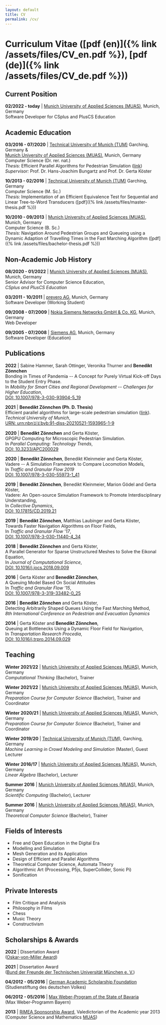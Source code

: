 ```yaml
---
layout: default
title: CV
permalink: /cv/
---
```

# Curriculum Vitae ([pdf (en)]({% link /assets/files/CV_en.pdf %}), [pdf (de)]({% link /assets/files/CV_de.pdf %}))

## Current Position

**02/2022 - today** | [Munich University of Applied Sciences (MUAS)](https://www.cs.hm.edu/die_fakultaet/ansprechpartner/mitarbeiter/zoennchen/index.de.html), Munich, Germany<br>
Software Developer for CSplus and PlusCS Education

## Academic Education

**03/2016 - 07/2020** | [Technical University of Munich (TUM)](https://www.in.tum.de/en/cover-page/) Garching, Germany & <br>
[Munich University of Applied Sciences (MUAS)](https://www.cs.hm.edu/en/home/index.en.html), Munich, Germany<br> 
Computer Science (Dr. rer. nat.)<br>
*Thesis:* Efficient Parallel Algorithms for Pedestrian Simulation ([link](https://mediatum.ub.tum.de/1593965?style=full_standard))<br>
*Supervisor:* Prof. Dr. Hans-Joachim Bungartz and Prof. Dr. Gerta Köster

**10/2013 - 02/2016** | [Technical University of Munich (TUM)](https://www.in.tum.de/en/cover-page/) Garching, Germany<br>
Computer Science (M. Sc.)<br>
*Thesis:* Implementation of an Efficient Equivalence Test for Sequential and Linear Tree-to-Word Transducers ([pdf]({% link /assets/files/master-thesis.pdf %}))

**10/2010 - 09/2013** | [Munich University of Applied Sciences (MUAS)](https://www.cs.hm.edu/en/home/index.en.html), Munich, Germany<br>
Computer Science (B. Sc.)<br>
*Thesis:* Navigation Around Pedestrian Groups and Queueing using a Dynamic Adaption of Travelling Times in the Fast Marching Algorithm ([pdf]({% link /assets/files/bachelor-thesis.pdf %}))

## Non-Academic Job History

**08/2020 - 01/2022** | [Munich University of Applied Sciences (MUAS)](https://www.cs.hm.edu/die_fakultaet/ansprechpartner/wissenschaftlichemitarbeiter/zoennchen/index.de.html), Munich, Germany<br>
Senior Advisor for Computer Science Education,<br>
*CSplus and PlusCS Education*

**03/2011 - 10/2011** | [prevero AG](https://www.bigdata-insider.de/prevero-ag-c-255866/), Munich, Germany<br>
Software Developer (Working Student)<br>

**09/2008 - 07/2009** | [Nokia Siemens Networks GmbH & Co. KG](https://www.nokia.com/networks/), Munich, Germany<br>
Web Developer<br>

**09/2005 - 07/2008** | [Siemens AG](https://www.siemens.com/de/de.html), Munich, Germany<br>
Software Developer (Education)<br>

## Publications

**2022** | Sabine Hammer, Sarah Ottinger, Veronika Thurner and **Benedikt Zönnchen**<br>
Bonding in Times of Pandemia -- A Concept for Purely Virtual Kick-off Days to the Student Entry Phase.<br>
In *Mobility for Smart Cities and Regional Development -- Challenges for Higher Education*,<br>
[DOI: 10.1007/978-3-030-93904-5_19](https://doi.org/10.1007/978-3-030-93904-5_19)<br>

**2021** | **Benedikt Zönnchen (Ph. D. Thesis)**<br>
Efficient parallel algorithms for large-scale pedestrian simulation ([link](https://mediatum.ub.tum.de/1593965?style=full_standard)).<br>
*Technical University of Munich*,<br>
[URN: urn:nbn:de:bvb:91-diss-20210521-1593965-1-9](http://nbn-resolving.de/urn/resolver.pl?urn:nbn:de:bvb:91-diss-20210521-1593965-1-9)<br>

**2020** | **Benedikt Zönnchen** and Gerta Köster,<br>
GPGPU Computing for Microscopic Pedestrian Simulation.<br>
In *Parallel Computing: Technology Trends*,<br>
[DOI: 10.3233/APC200029](https://doi.org/10.3233/APC200029)

**2020** | **Benedikt Zönnchen**, Benedikt Kleinmeier and Gerta Köster,<br>
Vadere -- A Simulation Framework to Compare Locomotion Models,<br>
In *Traffic and Granular Flow 2019*<br>
[DOI: 10.1007/978-3-030-55973-1_41](https://doi.org/10.1007/978-3-030-55973-1_41)

**2019** | **Benedikt Zönnchen**, Benedikt Kleinmeier, Marion Gödel and Gerta Köster,<br>
Vadere: An Open-source Simulation Framework to Promote Interdisciplinary Understanding,<br>
In *Collective Dynamics*, <br>
[DOI: 10.17815/CD.2019.21](https://doi.org/10.17815/CD.2019.21)

**2019** | **Benedikt Zönnchen**, Matthias Laubinger and Gerta Köster,<br>
Towards Faster Navigation Algorithms on Floor Fields,<br>
In *Traffic and Granular Flow '17*,<br>
[DOI: 10.1007/978-3-030-11440-4_34](https://doi.org/10.1007/978-3-030-11440-4_34)

**2018** | **Benedikt Zönnchen** and Gerta Köster,<br>
A Parallel Generator for Sparse Unstructured Meshes to Solve the Eikonal Equation,<br>
In *Journal of Computational Science*,<br>
[DOI: 10.1016/j.jocs.2018.09.009](https://doi.org/10.1016/j.jocs.2018.09.009)

**2016** | Gerta Köster and **Benedikt Zönnchen**,<br>
A Queuing Model Based On Social Attitudes<br>
In *Traffic and Granular Flow '15*,<br>
[DOI: 10.1007/978-3-319-33482-0_25](https://doi.org/10.1007/978-3-319-33482-0_25)

**2016** | **Benedikt Zönnchen** and Gerta Köster,<br>
Detecting Arbitrarily Shaped Queues Using the Fast Marching Method,<br>
*8th International Conference on Pedestrian and Evacuation Dynamics*

**2014** | Gerta Köster and **Benedikt Zönnchen**,<br>
Queuing at Bottlenecks Using a Dynamic Floor Field for Navigation,<br>
In *Transportation Research Procedia*,<br>
[DOI: 10.1016/j.trpro.2014.09.029](https://doi.org/10.1016/j.trpro.2014.09.029)

## Teaching

**Winter 2021/22** | [Munich University of Applied Sciences (MUAS)](https://www.cs.hm.edu/en/home/index.en.html), Munich, Germany<br>
*Computational Thinking* (Bachelor), Trainer<br>

**Winter 2021/22** | [Munich University of Applied Sciences (MUAS)](https://www.cs.hm.edu/en/home/index.en.html), Munich, Germany<br>
*Preparation Course for Computer Science* (Bachelor), Trainer and Coordinator<br>

**Winter 2020/21** | [Munich University of Applied Sciences (MUAS)](https://www.cs.hm.edu/en/home/index.en.html), Munich, Germany<br>
*Preparation Course for Computer Science* (Bachelor), Trainer and Coordinator<br>

**Winter 2019/20** | [Technical University of Munich (TUM)](https://www.in.tum.de/en/cover-page/), Garching, Germany<br>
*Machine Learning in Crowd Modeling and Simulation* (Master), Guest Lecturer<br>

**Winter 2016/17** | [Munich University of Applied Sciences (MUAS)](https://www.cs.hm.edu/en/home/index.en.html), Munich, Germany<br>
*Linear Algebra* (Bachelor), Lecturer<br>

**Summer 2016** | [Munich University of Applied Sciences (MUAS)](https://www.cs.hm.edu/en/home/index.en.html), Munich, Germany<br>
*Scientific Computing* (Bachelor), Lecturer<br>

**Summer 2016** | [Munich University of Applied Sciences (MUAS)](https://www.cs.hm.edu/en/home/index.en.html), Munich, Germany<br>
*Theoretical Computer Science* (Bachelor), Trainer<br>

## Fields of Interests
+ Free and Open Education in the Digital Era
+ Modelling and Simulation
+ Mesh Generation and its Application
+ Design of Efficient and Parallel Algorithms
+ Theoretical Computer Science, Automata Theory
+ Algorithmic Art (Processing, P5js, SuperCollider, Sonic Pi)
+ Sonification

## Private Interests
+ Film Critique and Analysis
+ Philosophy in Films
+ Chess
+ Music Theory
+ Constructivism

## Scholarships & Awards

**2022** | Dissertation Award<br>
([Oskar-von-Miller Award](https://www.hm.edu/sekundaer_navigation/presse/oskar_von_miller_feier_2/index.de.html))<br>

**2021** | Dissertation Award<br>
([Bund der Freunde der Technischen Universität München e. V.](https://www.bund-der-freunde.tum.de/bdf/preise/promotions-und-habilitationspreise/))<br>

**04/2012 - 05/2016** | [German Academic Scholarship Foundation](https://www.studienstiftung.de/en/)<br>
(Studienstiftung des deutschen Volkes)<br>

**06/2012 - 05/2016** | [Max Weber-Program of the State of Bavaria](https://www.elitenetzwerk.bayern.de/en/home)<br>
(Max Weber-Programm Bayern)<br>

**2013** | [RiMEA Sponsorship Award](https://rimea.de/de/rimea-award/), Valedictorian of the Academic year 2013 <br>
(Computer Science and Mathematics [MUAS](https://www.cs.hm.edu/en/home/index.en.html))<br>